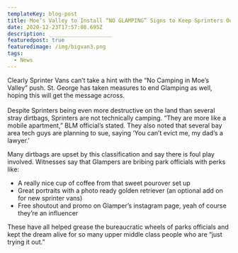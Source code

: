 ```yaml
---
templateKey: blog-post
title: Moe’s Valley to Install “NO GLAMPING” Signs to Keep Sprinters Out
date: 2020-12-23T17:57:08.695Z
description: ____________________
featuredpost: true
featuredimage: /img/bigvan3.png
tags:
  - News
---
```

Clearly Sprinter Vans can’t take a hint with the “No Camping in Moe’s Valley” push. St. George has taken measures to end Glamping as well, hoping this will get the message across.\
\
Despite Sprinters being even more destructive on the land than several stray dirtbags, Sprinters are not technically camping. “They are more like a mobile apartment,” BLM official’s stated. They also noted that several bay area tech guys are planning to sue, saying ‘You can’t evict me, my dad’s a lawyer.’

Many dirtbags are upset by this classification and say there is foul play involved. Witnesses say that Glampers are bribing park officials with perks like:



* A really nice cup of coffee from that sweet pourover set up
* Great portraits with a photo ready golden retriever (an optional add on for new sprinter vans)
* Free shoutout and promo on Glamper’s instagram page, yeah of course they’re an influencer



These have all helped grease the bureaucratic wheels of parks officials and kept the dream alive for so many upper middle class people who are “just trying it out.”